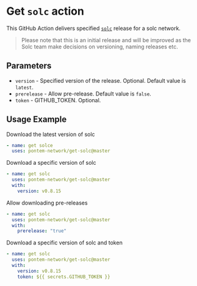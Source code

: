 # Get `solc` action

This GitHub Action delivers specified [`solc`] release for a solc network.

[`solc`]: https://github.com/argotorg/solidity

> Please note that this is an initial release and will be improved as the Solc team make decisions on versioning, naming releases etc.

## Parameters

- `version` - Specified version of the release. Optional. Default value is `latest`.
- `prerelease` - Allow pre-release. Default value is `false`.
- `token` - GITHUB_TOKEN. Optional.

## Usage Example

Download the latest version of solc

```yaml
- name: get solce
  uses: pontem-network/get-solc@master
```

Download a specific version of solc

```yaml
- name: get solc
  uses: pontem-network/get-solc@master
  with:
    version: v0.8.15
```

Allow downloading pre-releases

```yaml
- name: get solc
  uses: pontem-network/get-solc@master
  with:
    prerelease: "true"
```

Download a specific version of solc and token

```yaml
- name: get solc
  uses: pontem-network/get-solc@master
  with:
    version: v0.8.15
    token: ${{ secrets.GITHUB_TOKEN }}
```
